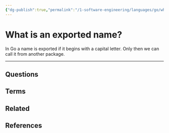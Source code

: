 ```yaml
---
{"dg-publish":true,"permalink":"/1-software-engineering/languages/go/what-is-an-exported-name/","tags":["code/go"],"created":"2023-08-04T07:34:38.880-05:00","updated":"2023-10-04T07:20:43.968-05:00"}
---
```


# What is an exported name?
In Go a name is exported if it begins with a capital letter. Only then we can call it from another package.

---
## Questions
## Terms
## Related
## References
